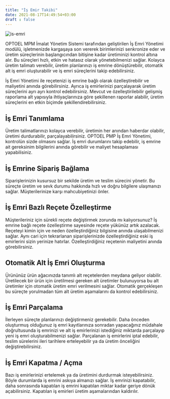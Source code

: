 ```yaml
---
title: "İş Emir Takibi"
date: 2021-08-17T14:49:54+03:00
draft : false
---
```



![is-emri](https://erelbi.github.io/test-optoel/images/is-emri.png)

OPTOEL MPM  İmalat Yönetim Sistemi tarafından geliştirilen İş Emri Yönetimi modülü, işletmenizde kargaşaya son vererek birimlerinizi senkronize eder ve üretim süreçlerinin başlangıcından bitişine kadar üretiminizi kontrol altına alır. Bu süreçleri hızlı, etkin ve hatasız olarak yönetebilmenizi sağlar. Kolayca üretim talimatı verebilir, üretim planlarınızı iş emrine dönüştürebilir, otomatik alt iş emri oluşturabilir ve iş emri süreçlerini takip edebilirsiniz.

İş Emri Yönetimi ile reçetenizi iş emrine bağlı olarak özelleştirebilir ve maliyetini anında görebilirsiniz. Ayrıca iş emirlerinizi parçalayarak üretim süreçlerini ayrı ayrı kontrol edebilirsiniz. Mevcut ve özelleştirilebilir gelişmiş raporlama alt yapısıyla ihtiyaçlarınıza göre şekillenen raporlar alabilir, üretim süreçlerini en etkin biçimde şekillendirebilirsiniz.

## İş Emri Tanımlama
Üretim talimatlarınızı kolayca verebilir, üretimin her anından haberdar olabilir, üretimi durdurabilir, parçalayabilirsiniz. OPTOEL PMP İş Emri Yönetimi, kontrolün sizde olmasını sağlar. İş emri durumlarını takip edebilir, iş emrine ait gereksinim bilgilerini anında görebilir ve maliyet hesaplaması yapabilisiniz.

## İş Emrine Sipariş Bağlama
Siparişlerinizin kusursuz bir sekilde üretim ve teslim sürecini yönetir. Bu süreçte üretim ve sevk durumu hakkında hızlı ve doğru bilgilere ulaşmanızı sağlar. Müşterilerinize karşı mahcubiyetinizi önler.

## İş Emri Bazlı Reçete Özelleştirme
Müşterileriniz için sürekli reçete değiştirmek zorunda mı kalıyorsunuz? İş emrine bağlı reçete özelleştirme sayesinde reçete yükünüz artık azalacak. Reçeteyi kimin için ve neden özelleştirdiğiniz bilgisine anında ulaşabilmenizi sağlar. Aynı cari için tekrarlanan siparişlerinizde özelleştirdiğiniz eski iş emirlerini sizin yerinize hatırlar. Özelleştirdiğiniz reçetenin maliyetini anında görebilirsiniz.

## Otomatik Alt İş Emri Oluşturma
Ürününüz ürün ağacınızda tanımlı alt reçetelerden meydana geliyor olabilir. Üretilecek bir ürün için üretilmesi gereken alt üretimler bulunuyorsa bu alt üretimler için otomatik üretim emri verilmesini sağlar. Otomatik gerçekleşen bu süreçte yorulmadan tüm alt üretim aşamalarını da kontrol edebilirsiniz.

## İş Emri Parçalama
İlerleyen süreçte planlarınızı değiştirmeniz gerekebilir. Daha önceden oluşturmuş olduğunuz iş emri kayıtlarınıza sonradan yapacağınız müdahale doğrultusunda iş emrinizi ve alt iş emirlerinizi istediğiniz miktarda parçalayıp yeni iş emri oluşturabilmenizi sağlar. Parçalanan iş emirlerini iptal edebilir, teslim sürelerini ileri tarihlere erteleyebilir ya da üretim önceliğini değiştirebilirsiniz.

## İş Emri Kapatma / Açma
Bazı iş emirlerinizi ertelemek ya da üretimini durdurmak isteyebilirsiniz. Böyle durumlarda iş emrini askıya almanızı sağlar. İş emrinizi kapatabilir, daha sonrasında kapatılan iş emrini kapatılan miktar kadar geriye dönük açabilirsiniz. Kapatılan iş emirleri üretim aşamalarından kaldırılır.